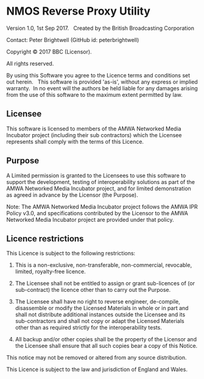 # NMOS Reverse Proxy Utility

Version 1.0, 1st Sep 2017.
 
Created by the British Broadcasting Corporation

Contact: Peter Brightwell (GitHub id: peterbrightwell)

Copyright :copyright: 2017 BBC (Licensor).

All rights reserved.

By using this Software you agree to the Licence terms and conditions set out herein.
 
This software is provided 'as-is', without any express or implied warranty.  In no event will the authors be held liable for any damages arising from the use of this software to the maximum extent permitted by law.
 
## Licensee

This software is licensed to members of the AMWA Networked Media Incubator project (including their sub contractors) which the Licensee represents shall comply with the terms of this Licence.
 
## Purpose

A Limited permission is granted to the Licensees to use this software to support the development, testing of interoperability solutions as part of the AMWA Networked Media Incubator project, and for limited demonstration as agreed in advance by the Licensor (the Purpose).

Note: The AMWA Networked Media Incubator project follows the AMWA IPR Policy v3.0, and specifications contributed by the Licensor to the AMWA Networked Media Incubator project are provided under that policy.

## Licence restrictions

This Licence is subject to the following restrictions:

1. This is a non-exclusive, non-transferable, non-commercial, revocable, limited, royalty-free licence.

2. The Licensee shall not be entitled to assign or grant sub-licences of (or sub-contract) the licence other than to carry out the Purpose.

3. The Licensee shall have no right to reverse engineer, de-compile, disassemble or modify the Licensed Materials in whole or in part and shall not distribute additional instances outside the Licensee and its sub-contractors and shall not copy or adapt the Licensed Materials other than as required strictly for the interoperability tests.

4. All backup and/or other copies shall be the property of the Licensor and the Licensee shall ensure that all such copies bear a copy of this Notice.

This notice may not be removed or altered from any source distribution.

This Licence is subject to the law and jurisdiction of England and Wales.
